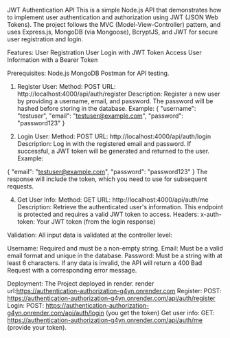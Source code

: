 JWT Authentication API
This is a simple Node.js API that demonstrates how to implement user authentication and authorization using JWT (JSON Web Tokens). 
The project follows the MVC (Model-View-Controller) pattern, and uses Express.js, MongoDB (via Mongoose), BcryptJS, and JWT for secure user registration and login.

Features:
User Registration
User Login with JWT Token
Access User Information with a Bearer Token

Prerequisites:
Node.js
MongoDB 
Postman for API testing.

1. Register User:
Method: POST
URL: http://localhost:4000/api/auth/register
Description: Register a new user by providing a username, email, and password. The password will be hashed before storing in the database.
Example:
{
  "username": "testuser",
  "email": "testuser@example.com",
  "password": "password123"
}

3. Login User:
Method: POST
URL: http://localhost:4000/api/auth/login
Description: Log in with the registered email and password. If successful, a JWT token will be generated and returned to the user.
Example:

{
  "email": "testuser@example.com",
  "password": "password123"
}
The response will include the token, which you need to use for subsequent requests.

4. Get User Info:
Method: GET
URL: http://localhost:4000/api/auth/me
Description: Retrieve the authenticated user's information. This endpoint is protected and requires a valid JWT token to access.
Headers:
x-auth-token: Your JWT token (from the login response)

Validation:
All input data is validated at the controller level:

Username: Required and must be a non-empty string.
Email: Must be a valid email format and unique in the database.
Password: Must be a string with at least 6 characters.
If any data is invalid, the API will return a 400 Bad Request with a corresponding error message.

Deployment:
The Project deployed in render.
render url:https://authentication-authorization-g4yn.onrender.com
Register:
POST: https://authentication-authorization-g4yn.onrender.com/api/auth/register
Login:
POST: https://authentication-authorization-g4yn.onrender.com/api/auth/login (you get the token)
Get user info:
GET: https://authentication-authorization-g4yn.onrender.com/api/auth/me (provide your token).
